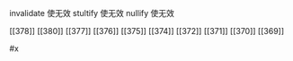 




invalidate 使无效
stultify 使无效
nullify 使无效

[[378]]
[[380]]
[[377]]
[[376]]
[[375]]
[[374]]
[[372]]
[[371]]
[[370]]
[[369]]

#x 